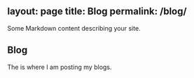 layout: page
title: Blog
permalink: /blog/
---

Some Markdown content describing your site.

## Blog

The is where I am posting my blogs.
